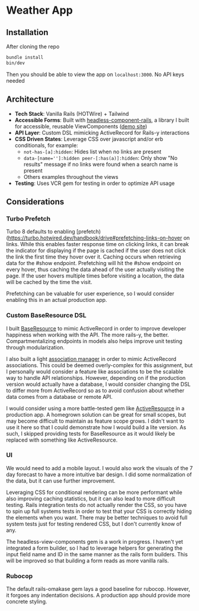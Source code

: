 # Weather App

## Installation

After cloning the repo
```bash
bundle install
bin/dev
```
Then you should be able to view the app on `localhost:3000`. No API keys needed

## Architecture
- **Tech Stack**: Vanilla Rails (HOTWire) + Tailwind
- **Accessible Forms**: Built with [headless-component-rails](https://github.com/Tonksthebear/headless-components-rails), a library I built for accessible, reusable ViewComponents ([demo site](https://headless-components-rails.onrender.com))
- **API Layer**: Custom DSL mimicking ActiveRecord for Rails-y interactions
- **CSS Driven States**: Leverage CSS over javascript and/or erb conditionals, for example:
  - `not-has-[a]:hidden`: Hides list when no links are present
  - `data-[name='']:hidden peer-[:has(a)]:hidden`: Only show "No results" message if no links were found when a search name is present 
  - Others examples throughout the views
- **Testing**: Uses VCR gem for testing in order to optimize API usage

## Considerations
### Turbo Prefetch
Turbo 8 defaults to enabling [prefetch)(https://turbo.hotwired.dev/handbook/drive#prefetching-links-on-hover on links. While this enables faster response time on clicking links, it can break the indicator for displaying if the page is cached if the user does not click the link the first time they hover over it. Caching occurs when retrieving data for the #show endpoint. Prefetching will hit the #show endpoint on every hover, thus caching the data ahead of the user actually visiting the page. If the user hovers multiple times before visiting a location, the data will be cached by the time the visit.

Prefetching can be valuable for user experience, so I would consider enabling this in an actual production app.

### Custom BaseResource DSL
I built [BaseResource](./models/base_resource.rb) to mimic ActiveRecord in order to improve developer happiness when working with the API. The more rails-y, the better. Compartmentalizing endpoints in models also helps improve unit testing through modularization. 

I also built a light [association manager](./models/concerns/associations.rb) in order to mimic ActiveRecord associations. This could be deemed overly-complex for this assignment, but I personally would consider a feature like associations to be the scalable way to handle API relationships. However, depending on if the production version would actually have a database, I would consider changing the DSL to differ more from ActiveRecord so as to avoid confusion about whether data comes from a database or remote API.

I would consider using a more battle-tested gem like [ActiveResource](https://github.com/rails/activeresource) in a production app. A homegrown solution can be great for small scopes, but may become difficult to maintain as feature scope grows. I didn't want to use it here so that I could demonstrate how I would build a lite version. As such, I skipped providing tests for BaseResource as it would likely be replaced with something like ActiveResource.

### UI
We would need to add a mobile layout. I would also work the visuals of the 7 day forecast to have a more intuitive bar design. I did some normalization of the data, but it can use further improvement.

Leveraging CSS for conditional rendering can be more performant while also improving caching statistics, but it can also lead to more difficult testing. Rails integration tests do not actually render the CSS, so you have to spin up full systems tests in order to test that your CSS is correctly hiding the elements when you want. There may be better techniques to avoid full system tests just for testing rendered CSS, but I don't currently know of any.

The headless-view-components gem is a work in progress. I haven't yet integrated a form builder, so I had to leverage helpers for generating the input field name and ID in the same manner as the rails form builders. This will be improved so that building a form reads as more vanilla rails.

### Rubocop
The default rails-omakase gem lays a good baseline for rubocop. However, it forgoes any indentation decisions. A production app should provide more concrete styling.